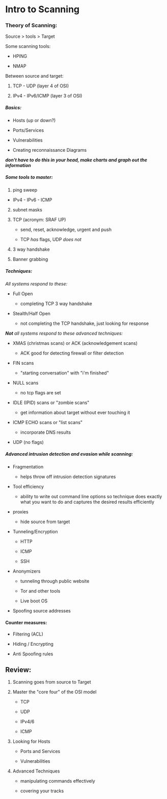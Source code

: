 # Intro to Scanning

### Theory of Scanning:

Source > tools > Target

Some scanning tools:

-   HPING

-   NMAP

Between source and target:

1.  TCP - UDP (layer 4 of OSI)

2.  IPv4 - IPv6/ICMP (layer 3 of OSI)

##### Basics:

-   Hosts (up or down?)

-   Ports/Services

-   Vulnerabilities

-   Creating reconnaissance Diagrams

**_don't have to do this in your head, make charts and graph out the information_**

##### Some tools to master:

1.  ping sweep

-   IPv4 - IPv6 - ICMP

2.  subnet masks

3.  TCP (acronym: SRAF UP)

    -   send, reset, acknowledge, urgent and push

    -   TCP _has_ flags, UDP _does not_

4.  3 way handshake

5.  Banner grabbing

##### Techniques:

_All systems respond to these:_

-   Full Open

    -   completing TCP 3 way handshake

-   Stealth/Half Open

    -   not completing the TCP handshake, just looking for response

_**Not** all systems respond to these advanced techniques:_

-   XMAS (christmas scans) or ACK (acknowledgement scans)

    -   ACK good for detecting firewall or filter detection

-   FIN scans

    -   "starting conversation" with "i'm finished"

-   NULL scans

    -   no tcp flags are set

-   IDLE (IPID) scans or "zombie scans"

    -   get information about target without ever touching it

-   ICMP ECHO scans or "list scans"

    -   incorporate DNS results

-   UDP (no flags)

##### Advanced intrusion detection and evasion while scanning:

-   Fragmentation

    -   helps throw off intrusion detection signatures

-   Tool efficiency

    -   ability to write out command line options so technique does exactly what you want to do and captures the desired results efficiently

-   proxies

    -   hide source from target

-   Tunneling/Encryption

    -   HTTP

    -   ICMP

    -   SSH

-   Anonymizers

    -   tunneling through public website

    -   Tor and other tools

    -   Live boot OS

-   Spoofing source addresses

#### Counter measures:

-   Filtering (ACL)

-   Hiding / Encrypting

-   Anti Spoofing rules

## Review:

1.  Scanning goes from source to Target

2.  Master the "core four" of the OSI model

    -   TCP

    -   UDP

    -   IPv4/6

    -   ICMP

3.  Looking for Hosts

    -   Ports and Services

    -   Vulnerabilities

4.  Advanced Techniques

    -   manipulating commands effectively

    -   covering your tracks
